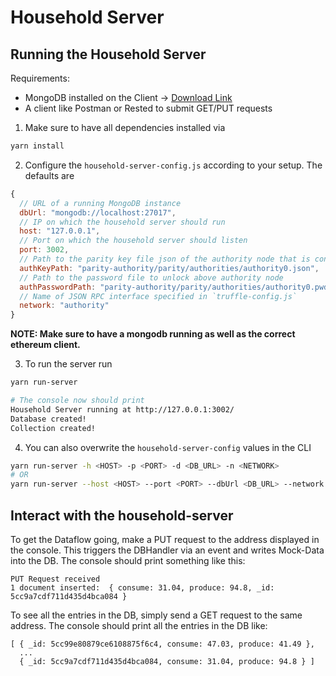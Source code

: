 # Household Server

## Running the Household Server

Requirements:

- MongoDB installed on the Client -> [Download Link](https://www.mongodb.com/what-is-mongodb)
- A client like Postman or Rested to submit GET/PUT requests

1. Make sure to have all dependencies installed via

```bash
yarn install
```

2. Configure the `household-server-config.js` according to your setup. The defaults are

```javascript
{
  // URL of a running MongoDB instance
  dbUrl: "mongodb://localhost:27017",
  // IP on which the household server should run
  host: "127.0.0.1",
  // Port on which the household server should listen
  port: 3002,
  // Path to the parity key file json of the authority node that is connected to the household server
  authKeyPath: "parity-authority/parity/authorities/authority0.json",
  // Path to the password file to unlock above authority node
  authPasswordPath: "parity-authority/parity/authorities/authority0.pwd",
  // Name of JSON RPC interface specified in `truffle-config.js`
  network: "authority"
}
```

**NOTE: Make sure to have a mongodb running as well as the correct ethereum client.**

3. To run the server run

```bash
yarn run-server

# The console now should print
Household Server running at http://127.0.0.1:3002/
Database created!
Collection created!
```

4. You can also overwrite the `household-server-config` values in the CLI

```bash
yarn run-server -h <HOST> -p <PORT> -d <DB_URL> -n <NETWORK>
# OR
yarn run-server --host <HOST> --port <PORT> --dbUrl <DB_URL> --network <NETWORK>
```

## Interact with the household-server

To get the Dataflow going, make a PUT request to the address displayed in the console.
This triggers the DBHandler via an event and writes Mock-Data into the DB.
The console should print something like this:

```
PUT Request received
1 document inserted:  { consume: 31.04, produce: 94.8, _id: 5cc9a7cdf711d435d4bca084 }
```

To see all the entries in the DB, simply send a GET request to the same address.
The console should print all the entries in the DB like:

```
[ { _id: 5cc99e80879ce6108875f6c4, consume: 47.03, produce: 41.49 },
  ...
  { _id: 5cc9a7cdf711d435d4bca084, consume: 31.04, produce: 94.8 } ]
```
